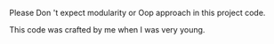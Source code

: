 Please Don 't expect modularity or Oop approach in this project code.

This code was crafted by me when I was very young. 
